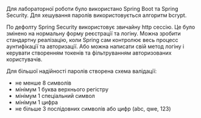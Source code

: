 Для лабораторної роботи було використано Spring Boot та Spring Security.
Для хешування паролів використовується алгоритм bcrypt.

По дефолту Spring Security використовує звичайну http сессію. Це було змінено на нормальну
форму реєстрації та логіну. Можна зробити стандартну реалізацію, коли Spring сам контролює
весь процесс аунтифікації та авторизації. Або можна написати свій метод логіну і керувати 
створенням токенів та фільтруванням авторизованих користувачів.

Для більшої надійності паролів створена схема валідації:
* не менше 8 символів
* мінімум 1 буква верхнього регістру
* мінімум 1 спеціальний символ
* мінімум 1 цифра
* не більше 3 послідовних символів або цифр (abc, qwe, 123)

